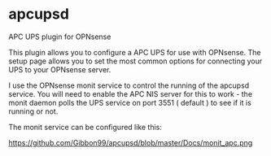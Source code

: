 # apcupsd
APC UPS plugin for OPNsense

This plugin allows you to configure a APC UPS for use with OPNsense. The setup page allows you to set the most common options for connecting your UPS to your OPNsense server.

I use the OPNsense monit service to control the running of the apcupsd service.  You will need to enable the APC NIS server for this to work - the monit daemon polls the UPS service on port 3551 ( default ) to see if it is running or not.

The monit service can be configured like this:

https://github.com/Gibbon99/apcupsd/blob/master/Docs/monit_apc.png


